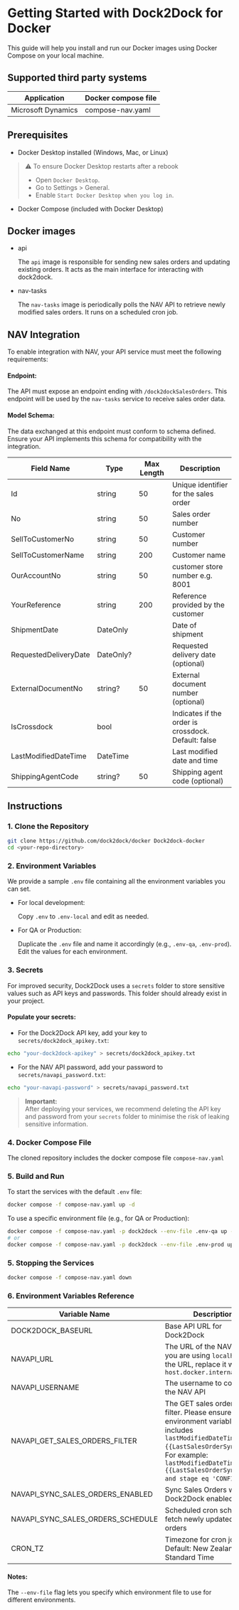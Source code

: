 # Getting Started with Dock2Dock for Docker

This guide will help you install and run our Docker images using Docker Compose on your local machine.

## Supported third party systems

| Application        | Docker compose file            |
|--------------------|--------------------------------|
| Microsoft Dynamics | compose-nav.yaml               |

## Prerequisites

- Docker Desktop installed (Windows, Mac, or Linux)

> ⚠️ To ensure Docker Desktop restarts after a rebook
> - Open `Docker Desktop`.
> - Go to Settings > General.
> - Enable `Start Docker Desktop when you log in`.

- Docker Compose (included with Docker Desktop)

## Docker images

- api 

  The `api` image is responsible for sending new sales orders and updating existing orders. It acts as the main interface for interacting with dock2dock.

- nav-tasks

  The `nav-tasks` image is periodically polls the NAV API to retrieve newly modified sales orders. It runs on a scheduled cron job.

## NAV Integration

To enable integration with NAV, your API service must meet the following requirements:

#### Endpoint:

The API must expose an endpoint ending with `/dock2dockSalesOrders`. This endpoint will be used by the `nav-tasks` service to receive sales order data.

#### Model Schema:

The data exchanged at this endpoint must conform to schema defined. Ensure your API implements this schema for compatibility with the integration.

| Field Name        | Type            | Max Length | Description | 
|-------------------|-----------------|-|------------|
| Id                    |	string  | 50 |Unique identifier for the sales order |
| No                    |	string  | 50 |Sales order number |
| SellToCustomerNo      |	string  | 50 |Customer number |
| SellToCustomerName    |	string	| 200 |Customer name |
| OurAccountNo	        |string	    | 50 |customer store number e.g. 8001 |
| YourReference         | string	| 200 |Reference provided by the customer |
| ShipmentDate          |DateOnly   |  |Date of shipment |
| RequestedDeliveryDate	|DateOnly?	|  |Requested delivery date (optional) |
| ExternalDocumentNo    |	string?	| 50 |External document number (optional) |
| IsCrossdock           |	bool	|  | Indicates if the order is crossdock. Default: false |
| LastModifiedDateTime  |DateTime	|  |Last modified date and time |
| ShippingAgentCode	    | string?	| 50 |Shipping agent code (optional) |

## Instructions

### 1. Clone the Repository

```bash
git clone https://github.com/dock2dock/docker Dock2dock-docker
cd <your-repo-directory>
```

### 2. Environment Variables

We provide a sample `.env` file containing all the environment variables you can set.

- For local development:

    Copy `.env` to `.env-local` and edit as needed.

- For QA or Production:

    Duplicate the `.env` file and name it accordingly (e.g., `.env-qa`, `.env-prod`).
    Edit the values for each environment.

### 3. Secrets

For improved security, Dock2Dock uses a `secrets` folder to store sensitive values such as API keys and passwords. This folder should already exist in your project.

#### **Populate your secrets:**

- For the Dock2Dock API key, add your key to `secrets/dock2dock_apikey.txt`:

```sh
echo "your-dock2dock-apikey" > secrets/dock2dock_apikey.txt
```

- For the NAV API password, add your password to `secrets/navapi_password.txt`:

```sh
echo "your-navapi-password" > secrets/navapi_password.txt
```

> **Important:**  
After deploying your services, we recommend deleting the API key and password from your `secrets` folder to minimise the risk of leaking sensitive information.

### 4. Docker Compose File

The cloned repository includes the docker compose file `compose-nav.yaml`

### 5. Build and Run

To start the services with the default `.env` file:

```bash
docker compose -f compose-nav.yaml up -d
```

To use a specific environment file (e.g., for QA or Production):

```bash
docker compose -f compose-nav.yaml -p dock2dock --env-file .env-qa up -d 
# or
docker compose -f compose-nav.yaml -p dock2dock --env-file .env-prod up -d
```

### 5. Stopping the Services

```bash
docker compose -f compose-nav.yaml down
```

### 6. Environment Variables Reference

| Variable Name     | Description                              |
|-------------------|------------------------------------------|
| DOCK2DOCK_BASEURL | Base API URL for Dock2Dock |
| NAVAPI_URL | The URL of the NAV API. If you are using `localhost` in the URL, replace it with `host.docker.internal`    |
| NAVAPI_USERNAME | The username to connect to the NAV API   | 
| NAVAPI_GET_SALES_ORDERS_FILTER | The GET sales order query filter. Please ensure your environment variable includes `lastModifiedDateTime ge {{LastSalesOrderSyncDate}}`. For example: `lastModifiedDateTime ge {{LastSalesOrderSyncDate}} and stage eq 'CONFIRM'`.       |
| NAVAPI_SYNC_SALES_ORDERS_ENABLED | Sync Sales Orders with Dock2Dock enabled |
| NAVAPI_SYNC_SALES_ORDERS_SCHEDULE | Scheduled cron schedule to fetch newly updated sales orders |
| CRON_TZ | Timezone for cron job. Default: New Zealand Standard Time |

#### Notes:

The `--env-file` flag lets you specify which environment file to use for different environments.